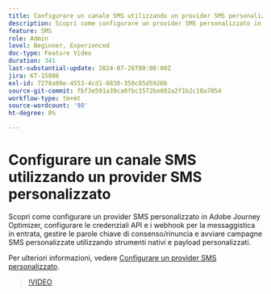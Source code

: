 ```yaml
---
title: Configurare un canale SMS utilizzando un provider SMS personalizzato
description: Scopri come configurare un provider SMS personalizzato in Adobe Journey Optimizer, configurare le credenziali API e i webhook per la messaggistica in entrata, gestire le parole chiave di consenso/rinuncia e avviare campagne SMS personalizzate utilizzando strumenti nativi e payload personalizzati.
feature: SMS
role: Admin
level: Beginner, Experienced
doc-type: Feature Video
duration: 341
last-substantial-update: 2024-07-26T00:00:00Z
jira: KT-15886
exl-id: 7278a99e-4553-4cd1-8830-350c85d5926b
source-git-commit: fbf3e591a39ca0fbc1572be602a2f1b2c10a7854
workflow-type: tm+mt
source-wordcount: '98'
ht-degree: 0%

---
```


# Configurare un canale SMS utilizzando un provider SMS personalizzato

Scopri come configurare un provider SMS personalizzato in Adobe Journey Optimizer, configurare le credenziali API e i webhook per la messaggistica in entrata, gestire le parole chiave di consenso/rinuncia e avviare campagne SMS personalizzate utilizzando strumenti nativi e payload personalizzati.

Per ulteriori informazioni, vedere [Configurare un provider SMS personalizzato](https://experienceleague.adobe.com/en/docs/journey-optimizer/using/channels/sms/configure-sms/sms-configuration-custom).

>[!VIDEO](https://video.tv.adobe.com/v/3431625/?learn=on&enablevpops)
